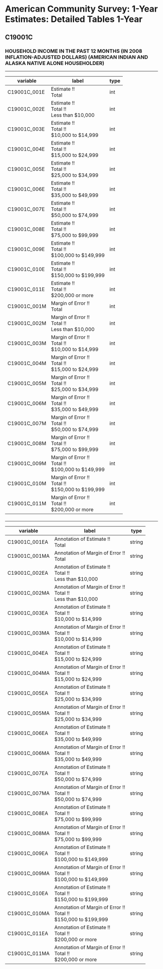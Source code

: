 # American Community Survey: 1-Year Estimates: Detailed Tables 1-Year

## C19001C

### HOUSEHOLD INCOME IN THE PAST 12 MONTHS (IN 2008 INFLATION-ADJUSTED DOLLARS) (AMERICAN INDIAN AND ALASKA NATIVE ALONE HOUSEHOLDER)

___

| variable | label | type |
| ----- | ----- | ----- |
| C19001C_001E | Estimate !!<br>Total | int |
| C19001C_002E | Estimate !!<br>Total !!<br>Less than $10,000 | int |
| C19001C_003E | Estimate !!<br>Total !!<br>$10,000 to $14,999 | int |
| C19001C_004E | Estimate !!<br>Total !!<br>$15,000 to $24,999 | int |
| C19001C_005E | Estimate !!<br>Total !!<br>$25,000 to $34,999 | int |
| C19001C_006E | Estimate !!<br>Total !!<br>$35,000 to $49,999 | int |
| C19001C_007E | Estimate !!<br>Total !!<br>$50,000 to $74,999 | int |
| C19001C_008E | Estimate !!<br>Total !!<br>$75,000 to $99,999 | int |
| C19001C_009E | Estimate !!<br>Total !!<br>$100,000 to $149,999 | int |
| C19001C_010E | Estimate !!<br>Total !!<br>$150,000 to $199,999 | int |
| C19001C_011E | Estimate !!<br>Total !!<br>$200,000 or more | int |
| C19001C_001M | Margin of Error !!<br>Total | int |
| C19001C_002M | Margin of Error !!<br>Total !!<br>Less than $10,000 | int |
| C19001C_003M | Margin of Error !!<br>Total !!<br>$10,000 to $14,999 | int |
| C19001C_004M | Margin of Error !!<br>Total !!<br>$15,000 to $24,999 | int |
| C19001C_005M | Margin of Error !!<br>Total !!<br>$25,000 to $34,999 | int |
| C19001C_006M | Margin of Error !!<br>Total !!<br>$35,000 to $49,999 | int |
| C19001C_007M | Margin of Error !!<br>Total !!<br>$50,000 to $74,999 | int |
| C19001C_008M | Margin of Error !!<br>Total !!<br>$75,000 to $99,999 | int |
| C19001C_009M | Margin of Error !!<br>Total !!<br>$100,000 to $149,999 | int |
| C19001C_010M | Margin of Error !!<br>Total !!<br>$150,000 to $199,999 | int |
| C19001C_011M | Margin of Error !!<br>Total !!<br>$200,000 or more | int |
### 

___

| variable | label | type |
| ----- | ----- | ----- |
| C19001C_001EA | Annotation of Estimate !!<br>Total | string |
| C19001C_001MA | Annotation of Margin of Error !!<br>Total | string |
| C19001C_002EA | Annotation of Estimate !!<br>Total !!<br>Less than $10,000 | string |
| C19001C_002MA | Annotation of Margin of Error !!<br>Total !!<br>Less than $10,000 | string |
| C19001C_003EA | Annotation of Estimate !!<br>Total !!<br>$10,000 to $14,999 | string |
| C19001C_003MA | Annotation of Margin of Error !!<br>Total !!<br>$10,000 to $14,999 | string |
| C19001C_004EA | Annotation of Estimate !!<br>Total !!<br>$15,000 to $24,999 | string |
| C19001C_004MA | Annotation of Margin of Error !!<br>Total !!<br>$15,000 to $24,999 | string |
| C19001C_005EA | Annotation of Estimate !!<br>Total !!<br>$25,000 to $34,999 | string |
| C19001C_005MA | Annotation of Margin of Error !!<br>Total !!<br>$25,000 to $34,999 | string |
| C19001C_006EA | Annotation of Estimate !!<br>Total !!<br>$35,000 to $49,999 | string |
| C19001C_006MA | Annotation of Margin of Error !!<br>Total !!<br>$35,000 to $49,999 | string |
| C19001C_007EA | Annotation of Estimate !!<br>Total !!<br>$50,000 to $74,999 | string |
| C19001C_007MA | Annotation of Margin of Error !!<br>Total !!<br>$50,000 to $74,999 | string |
| C19001C_008EA | Annotation of Estimate !!<br>Total !!<br>$75,000 to $99,999 | string |
| C19001C_008MA | Annotation of Margin of Error !!<br>Total !!<br>$75,000 to $99,999 | string |
| C19001C_009EA | Annotation of Estimate !!<br>Total !!<br>$100,000 to $149,999 | string |
| C19001C_009MA | Annotation of Margin of Error !!<br>Total !!<br>$100,000 to $149,999 | string |
| C19001C_010EA | Annotation of Estimate !!<br>Total !!<br>$150,000 to $199,999 | string |
| C19001C_010MA | Annotation of Margin of Error !!<br>Total !!<br>$150,000 to $199,999 | string |
| C19001C_011EA | Annotation of Estimate !!<br>Total !!<br>$200,000 or more | string |
| C19001C_011MA | Annotation of Margin of Error !!<br>Total !!<br>$200,000 or more | string |

